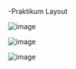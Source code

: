 -Praktikum Layout

![image](https://github.com/user-attachments/assets/3ac214ca-451f-4e2d-be54-282d58095888)

![image](https://github.com/user-attachments/assets/0da1ee35-bef7-40cb-807a-80400b7c2286)

![image](https://github.com/user-attachments/assets/48c4fb1c-a89d-429b-b5b2-d0bd955b4e29)
